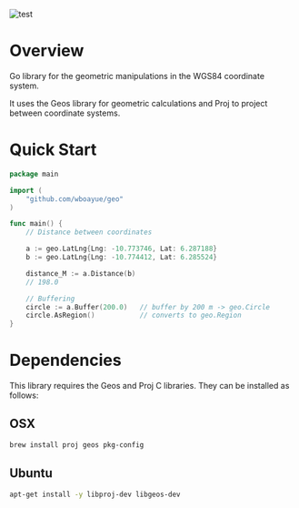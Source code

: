 ![test](https://github.com/wboayue/geo/workflows/ci/badge.svg)

# Overview

Go library for the geometric manipulations in the WGS84 coordinate system. 

It uses the Geos library for geometric calculations and Proj to project between coordinate systems.

# Quick Start

```go
package main

import (
	"github.com/wboayue/geo"
)

func main() {
    // Distance between coordinates

    a := geo.LatLng{Lng: -10.773746, Lat: 6.287188}
    b := geo.LatLng{Lng: -10.774412, Lat: 6.285524}

    distance_M := a.Distance(b)
    // 198.0

    // Buffering
	circle := a.Buffer(200.0)   // buffer by 200 m -> geo.Circle
	circle.AsRegion()           // converts to geo.Region 
}
```

# Dependencies

This library requires the Geos and Proj C libraries. They can be installed as follows:

## OSX
```bash
brew install proj geos pkg-config
```

## Ubuntu
```bash
apt-get install -y libproj-dev libgeos-dev
```
